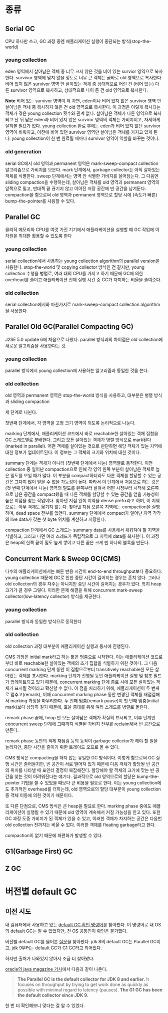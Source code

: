 # 종류

## Serial GC
CPU 하나만 쓰고, GC 과정 중엔 애플리케이션 실행이 중단되는 방식(stop-the-world)

### young collection
eden 영역에서 살아남은 객체 중 너무 크지 않은 것을 비어 있는 survior 영역으로 복사한다. survivor 영역에 맞지 않을 정도로 너무 큰 객체는 곧바로 old 영역으로 복사한다. 비어 있지 않은 survivor 영역 안 살아있는 객체 중 상대적으로 어린 건 (비어 있는) 다른 survivor 영역으로 복사하고, 상대적으로 나이 든 건 old 영역으로 복사한다.

**Note** 비어 있는 survivor 영역이 꽉 차면, eden이나 비어 있지 않은 survivor 영역 안 살아남은 객체 중 복사하지 않은 건 old 영역으로 복사한다. 이 과정은 이렇게 복사되는 객체가 겪은 young collection 횟수와 관계 없다. 살아남은 객체가 다른 영역으로 복사되고 난 뒤 남은 eden과 비어 있지 않은 surviror 영역의 객체는 가비지이고, 자세하게 살펴볼 필요가 없다.
young collection 완료 후에는 eden과 비어 있지 않던 survivor 영역이 비워지고, 이전에 비어 있던 survivor 영역만 살아남은 객체를 가지고 있게 된다. young collection이 한 번 완료될 때마다 survivor 영역이 역할을 바꾸는 것이다.

### old generation
serial GC에서 old 영역과 permanent 영역은 mark-sweep-compact collection 알고리즘으로 가비지를 모은다. mark 단계에서, garbage collector는 아직 살아있는 객체를 식별한다. sweep 단계에서는 영역 안 식별한 가비지를 쓸어담는다. 그 다음엔 sliding compaction을 수행하는데, 살아남은 객체를 old 영역과 permanent 영역의 앞쪽으로 밀고, 반대쪽 끝 끊기지 않고 이어진  저장 공간에 빈 공간을 남겨둔다. compaction을 함으로써 old 영역과 permanent 영역으로 할당 시에 (속도가 빠른) bump-the-pointer를 사용할 수 있다.


## Parallel GC
물리적 메모리와 CPU를 여럿 가진 기기에서 애플리케이션을 실행할 때 GC 작업에 이 자원을 최대한 활용할 수 있도록 한다

### young collection
serial collection에서 사용하는 young collection algorithm의 parallel version을 사용한다. stop-the-world 및 copying collector 방식인 건 같지만, young collection 수행을 병렬로, 여러 대의 CPU를 가지고 하기 때문에 GC에 의한 overhead를 줄이고 애플리케이션 전체 실행 시간 중 GC가 차지하는 비율을 줄여준다.

### old collection
serial collection에서와 마찬가지로 mark-sweep-compact collection algorithm을 사용한다.


## Parallel Old GC(Parallel Compacting GC)
J2SE 5.0 update 6에 처음으로 나왔다. parallel 방식과의 차이점은 old collection에 새로운 알고리즘을 사용한다는 것.

### young collection
parallel 방식에서 young collection에 사용하는 알고리즘과 동일한 것을 쓴다.

### old collection
old 영역과 permanent 영역은 stop-the-world 방식을 사용하고, 대부분은 병렬 방식과 sliding compaction

세 단계로 나뉜다.

첫번째 단계에서, 각 영역을 고정 크기 영역이 되도록 논리적으로 나눈다.

marking 단계에서, 애플리케이션 코드에서 바로 reachable한 살아있는 객체 집합을 GC 스레드별로 분배한다. 그리고 모든 살아있는 객체가 병렬 방식으로 mark된다(marked in parallel). 어떤 객체를 살아있는 것으로 판단하면 해당 객체가 있는 지역에 대한 정보가 업데이트된다. 이 정보는 그 객체의 크기와 위치에 대한 것이다.

summary 단계는 객체가 아니라 (첫번째 단계에서 나눈) 영역별로 동작한다. 이전 collection 중 일어난 compaction으로 인해 각 영역 왼쪽 부분이 살아남은 객체로 높은 밀도를 보일 때가 많다. 이 부분을 compact하더라도 다른 객체를 할당할 수 있는 공간은 그다지 많이 얻을 수 없을 가능성이 높다. 따라서 이 단계에서 처음으로 하는 것은 (첫 번째 단계에서 나눈) 영역의 밀도를 왼쪽부터 살펴서 어떤 시점부터 시작해 오른쪽으로 남은 공간을 compact했을 때 다른 객체를 할당할 수 있는 공간을 얻을 가능성이 높은 지점을 찾는 작업이다. 찾아낸 지점 왼쪽 지역을 dense prefix라고 하며, 이 지역으로는 아무 객체도 옮기지 않는다. 찾아낸 지점 오른쪽 지역에는 compaction을 실행하며, dead space 전부를 없앤다. summary 단계에서 compact가 일어난 지역 각각의 live data가 갖는 첫 byte 위치를 계산하고 저장한다.

compaction 단계에서 GC 스레드는 summary data를 사용해서 채워져야 할 지역을 식별하고, 그러고 나면 여러 스레드가 독립적으로 그 지역에 data를 복사한다. 이 과정은 heap의 한쪽 끝이 밀도 높게 쌓이고 다른 끝은 크게 빈 하나의 블록을 만든다.


## Concurrent Mark & Sweep GC(CMS)
다수의 애플리케이션에서는 빠른 반응 시간이 end-to-end throughput보다 중요하다. young collection 때문에 GC로 인한 중단 시간이 길어지는 경우는 흔치 않다. 그러나 old collection의 경우 자주는 아니지만 중단 시간이 길어지는 경우가 있다. 특히 heap 크기가 클 경우 그렇다. 이러한 문제 해결을 위해 concurrent mark-sweep collector(low-latency collector) 방식을 제공한다.

### young collection
parallel 방식과 동일한 방식으로 동작한다

### old collection
old collection 과정 대부분이 애플리케이션 실행과 동시에 진행된다.

CMS 과정은 initial mark라고 하는 짧은 멈춤으로 시작한다. 이는 애플리케이션 코드로부터 바로 reachable한 살아있는 객체의 초기 집합을 식별하기 위한 것이다. 그 다음 concurrent marking 단계 동안 이 집합으로부터 transitively reachable한 모든 살아있는 객체를 표시한다. marking 단계가 진행될 동안 애플리케이션 실행 및 참조 필드가 업데이트되고 있기 때문에, concurrent marking 단계 종료 시에 모든 살아있는 객체가 표시될 것이라고 확신할 수 없다. 이 점을 처리하기 위해, 애플리케이션이 두 번째로 멈추고(remark), 이때 concurrent  marking phase 동안 변경된 객체를 재점검해서 marking 과정을 마무리한다. 두 번째 멈춤(remark pause)이 첫 번째 멈춤(initial mark)보다 상당히 길기 때문에, 효율 증대를 위해 여러 스레드를 병렬로 돌린다.

remark phase 끝에, heap 안 모든 살아남은 객체가 확실히 표시되고, 이후 단계인 concurrent sweep 단계에 그때까지 식별된 가비지 전부를 reclaim해서 빈 공간으로 만든다.

remark phase 동안의 객체 재점검 등의 동작이 garbage collector가 해야 할 일을 늘리지만, 중단 시간을 줄이기 위한 트레이드 오프로 볼 수 있다.

CMS 방식은 compacting을 하지 않는 유일한 GC 방식이다. 이렇게 함으로써 GC 실행 시간은 줄어들지만, 빈 공간이 서로 떨어져 있기 때문에 다음 객체가 할당될 빈 공간의 위치를 나타낼 때 포인터 결정이 복잡해진다. 할당해야 할 객체의 크기에 맞는 빈 공간을 찾는 것이 어려워진다는 얘기다. 결과적으로 old 영역으로의 할당은 bump-the-pointer 기법을 쓸 수 있었을 때보다 큰 비용을 필요로 한다. 이는 young collection에도 추가적인 overhead를 더하는데, old 영역으로의 할당 대부분이 young collection 중 객체 이동에 의한 것이기 때문이다.

또 다른 단점으로, CMS 방식은 큰 heap을 필요로 한다. marking phase 중에도 애플리케이션이 실행될 수 있기 때문에 old 영역이 계속해서 커질 가능성을 안고 있다. 또한 GC 과정 도중 가비지가 된 객체가 있을 수 있고, 이러한 객체가 차지하는 공간은 다음번 old collection 전까지는 비울 수 없다. 이러한 객체를 floating garbage라고 한다.

compaction이 없기 때문에 파편화가 발생할 수 있다.


## G1(Garbage First) GC


## Z GC

# 버전별 default GC

## 이전 시도
내 컴퓨터에서 사용하고 있는 [default GC 확인 명령어](https://stackoverflow.com/questions/5024959/find-which-type-of-garbage-collector-is-running)를 찾아봤다. 이 명령어로 내 OS의 default GC는 알 수 있었지만, 전 OS 공통인지 확인은 불가했다. 

버전별 default GC를 물어본 [질문](https://stackoverflow.com/a/63954277)을 찾아봤다.
jdk 8의 default GC는 Parallel GC이고, jdk 9부터는 default GC가 G1 GC라고 되어있다.

하지만 출처가 나와있지 않아서 조금 더 찾아봤다.

[oracle의 java magazine 기사](https://blogs.oracle.com/javamagazine/post/java-garbage-collectors-evolution)에서 다음과 같이 나온다.
> **The Parallel GC is the default collector for JDK 8 and earlier.** It focuses on throughput by trying to get work done as quickly as possible with minimal regard to latency (pauses).
> **The G1 GC has been the default collector since JDK 9.**

한 번 더 확인해보니 맞다는 걸 알 수 있었다.
